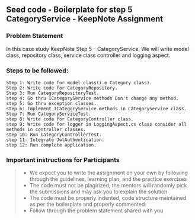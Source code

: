 ## Seed code - Boilerplate for step 5 CategoryService - KeepNote Assignment

### Problem Statement

In this case study KeepNote Step 5 - CategoryService, We will write  model class, repository class, service class controller and logging aspect.

### Steps to be followed:

    Step 1: Write code for model class(i.e Category class).
    Step 2: Write code for CategoryRepository.
    Step 3: Run CategoryRepositoryTest. 
    step 4: Go thru ICategoryService methods Don't change any method.
    step 5: Go thru exception classes.
    step 6: Implement ICategoryService methods in CategoryService class.
    Step 7: Run CategoryServiceTest.
    step 8: Write code for CategoryController class.
    step 9: Write code for logger in LoggingAspect.cs class consider all methods in controller classes.
    step 10: Run CategoryControllerTest.
    step 11: Integrate JwtAuthentication.
    step 12: Run complete application.


### Important instructions for Participants
> - We expect you to write the assignment on your own by following through the guidelines, learning plan, and the practice exercises
> - The code must not be plagirized, the mentors will randomly pick the submissions and may ask you to explain the solution
> - The code must be properly indented, code structure maintained as per the boilerplate and properly commented
> - Follow through the problem statement shared with you
